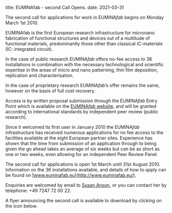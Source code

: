 title: EUMINAfab - second Call Opens.
date: 2021-03-31

The second call for applications for work in EUMINA*fab* begins on Monday March 1st 2010.
<!--break-->
EUMINAfab is the first European research infrastructure for micronano fabrication of functional structures and devices out of a multitude of functional materials, predominantly those other than classical IC-materials (IC: integrated circuit).  

In the case of public research EUMINA*fab* offers no-fee access to 36 installations in combination with the necessary technological and scientific expertise in the areas of micro and nano patterning, thin film deposition, replication and characterisation.   
  
In the case of proprietary research EUMINA*fab*’s offer remains the same, however on the basis of full cost recovery. 

Access is by written proposal submission through the EUMINA*fab* Entry Point which is available on the [EUMINA*fab* website,](http://www.euminafab.eu/) and will be granted according to international standards by independent peer review (public research).  
 
Since it welcomed its first user in January 2010 the EUMINA*fab* infrastructure has received numerous applications for no fee access to the facilities available at the eight European partner sites. Experience has shown that the time from submission of an application through to being given the go ahead takes an average of six weeks but can be as short as one or two weeks, even allowing for an independent Peer Review Panel.  

The second call for applications is open 1st March  until 31st August 2010. Information on the 36 installations available, and details of how to apply can be found on [www.euminafab.eu](http://www.euminafab.eu/).   

Enquiries are welcomed by email to [Susan Anson](mailto:susan.anson@kit.edu), or you can contact her by telephone: +49 7247 72 00 22.  
 
A flyer announcing the second call is available to download by clicking on the icon below.